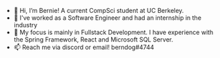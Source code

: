 - 👋 Hi, I’m Bernie! A current CompSci student at UC Berkeley.
- 👀 I've worked as a Software Engineer and had an internship in the industry
- 💞️ My focus is mainly in Fullstack Development. I have experience with the Spring Framework, React and Microsoft SQL Server. 
- 📫 Reach me via discord or email! berndog#4744

<!---
EducatedBernie/EducatedBernie is a ✨ special ✨ repository because its `README.md` (this file) appears on your GitHub profile.
You can click the Preview link to take a look at your changes.
--->
